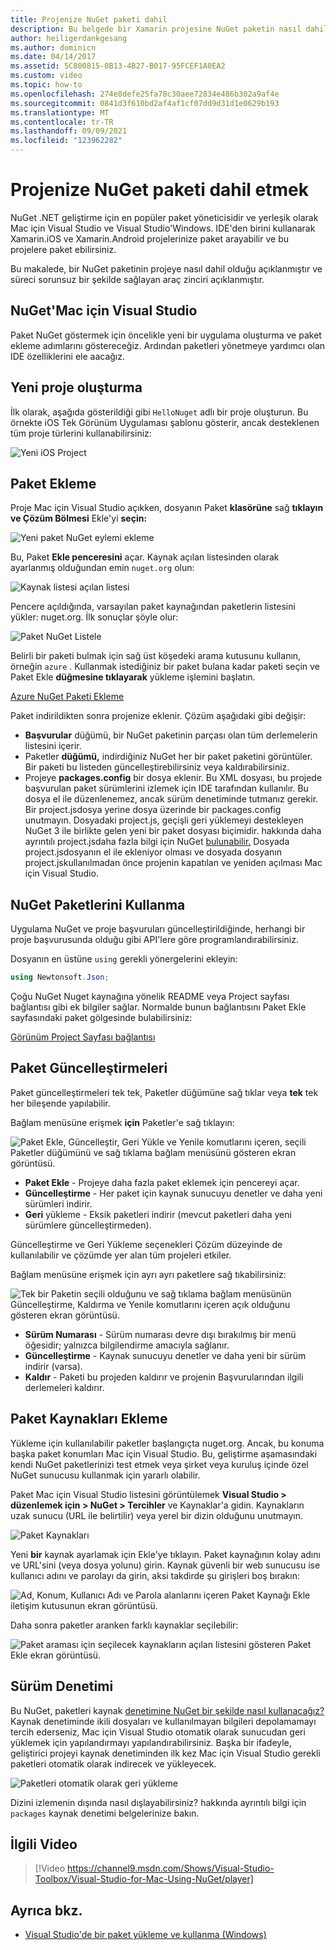 ```yaml
---
title: Projenize NuGet paketi dahil
description: Bu belgede bir Xamarin projesine NuGet paketin nasıl dahil olduğu açıklanıyor. Paket bulma ve indirmenin yanı sıra IDE tümleştirme özelliklerini tanıtma konusunda size yol sunar.
author: heiligerdankgesang
ms.author: dominicn
ms.date: 04/14/2017
ms.assetid: 5C800815-0B13-4B27-B017-95FCEF1A0EA2
ms.custom: video
ms.topic: how-to
ms.openlocfilehash: 274e8defe25fa78c30aee72834e486b302a9af4e
ms.sourcegitcommit: 0841d3f610bd2af4af1cf07dd9d31d1e0629b193
ms.translationtype: MT
ms.contentlocale: tr-TR
ms.lasthandoff: 09/09/2021
ms.locfileid: "123962282"
---
```

# <a name="include-a-nuget-package-in-your-project"></a>Projenize NuGet paketi dahil etmek

NuGet .NET geliştirme için en popüler paket yöneticisidir ve yerleşik olarak Mac için Visual Studio ve Visual Studio'Windows. IDE'den birini kullanarak Xamarin.iOS ve Xamarin.Android projelerinize paket arayabilir ve bu projelere paket ebilirsiniz.

Bu makalede, bir NuGet paketinin projeye nasıl dahil olduğu açıklanmıştır ve süreci sorunsuz bir şekilde sağlayan araç zinciri açıklanmıştır.

## <a name="nuget-in-visual-studio-for-mac"></a>NuGet'Mac için Visual Studio

Paket NuGet göstermek için öncelikle yeni bir uygulama oluşturma ve paket ekleme adımlarını göstereceğiz. Ardından paketleri yönetmeye yardımcı olan IDE özelliklerini ele aacağız.

## <a name="create-a-new-project"></a>Yeni proje oluşturma

İlk olarak, aşağıda gösterildiği gibi `HelloNuget` adlı bir proje oluşturun. Bu örnekte iOS Tek Görünüm Uygulaması şablonu gösterir, ancak desteklenen tüm proje türlerini kullanabilirsiniz:

![Yeni iOS Project](media/nuget-walkthrough-NewProject.png)

## <a name="adding-a-package"></a>Paket Ekleme

Proje Mac için Visual Studio açıkken, dosyanın Paket **klasörüne** sağ **tıklayın ve Çözüm Bölmesi** Ekle'yi **seçin:**

![Yeni paket NuGet eylemi ekleme](media/nuget-walkthrough-PackagesMenu.png)

Bu, Paket **Ekle penceresini** açar. Kaynak açılan listesinden olarak ayarlanmış olduğundan emin `nuget.org` olun:

![Kaynak listesi açılan listesi](media/nuget-walkthrough-Source.png)

Pencere açıldığında, varsayılan paket kaynağından paketlerin listesini yükler: nuget.org. İlk sonuçlar şöyle olur:

![Paket NuGet Listele](media/nuget-walkthrough-AddPackages1.png)

Belirli bir paketi bulmak için sağ üst köşedeki arama kutusunu kullanın, örneğin `azure` . Kullanmak istediğiniz bir paket bulana kadar paketi seçin ve Paket Ekle **düğmesine tıklayarak** yükleme işlemini başlatın.

[Azure NuGet Paketi Ekleme](media/nuget-walkthrough-AddPackages2.png)

Paket indirildikten sonra projenize eklenir. Çözüm aşağıdaki gibi değişir:

* **Başvurular** düğümü, bir NuGet paketinin parçası olan tüm derlemelerin listesini içerir.
* Paketler **düğümü,** indirdiğiniz NuGet her bir paket paketini görüntüler. Bir paketi bu listeden güncelleştirebilirsiniz veya kaldırabilirsiniz.
* Projeye **packages.config** bir dosya eklenir. Bu XML dosyası, bu projede başvurulan paket sürümlerini izlemek için IDE tarafından kullanılır. Bu dosya el ile düzenlenemez, ancak sürüm denetiminde tutmanız gerekir. Bir project.jsdosya yerine dosya üzerinde bir packages.config unutmayın. Dosyadaki project.js, geçişli geri yüklemeyi destekleyen NuGet 3 ile birlikte gelen yeni bir paket dosyası biçimidir. hakkında daha ayrıntılı project.jsdaha fazla bilgi için NuGet [bulunabilir.](/NuGet/Schema/Project-Json) Dosyada project.jsdosyanın el ile ekleniyor olması ve dosyada dosyanın project.jskullanılmadan önce projenin kapatılan ve yeniden açılması Mac için Visual Studio.

## <a name="using-nuget-packages"></a>NuGet Paketlerini Kullanma

Uygulama NuGet ve proje başvuruları güncelleştirildiğinde, herhangi bir proje başvurusunda olduğu gibi API'lere göre programlandırabilirsiniz.

Dosyanın en üstüne `using` gerekli yönergelerini ekleyin:

```csharp
using Newtonsoft.Json;
```

Çoğu NuGet Nuget kaynağına yönelik README veya Project sayfası bağlantısı gibi ek bilgiler sağlar. Normalde bunun bağlantısını Paket Ekle sayfasındaki paket gölgesinde bulabilirsiniz:

[Görünüm Project Sayfası bağlantısı](media/nuget-walkthrough-project-page.png)

<a name="Package_Updates" class="injected"></a>

## <a name="package-updates"></a>Paket Güncelleştirmeleri

Paket güncelleştirmeleri tek tek, Paketler düğümüne sağ tıklar veya **tek** tek her bileşende yapılabilir.

Bağlam menüsüne erişmek **için** Paketler'e sağ tıklayın:

![Paket Ekle, Güncelleştir, Geri Yükle ve Yenile komutlarını içeren, seçili Paketler düğümünü ve sağ tıklama bağlam menüsünü gösteren ekran görüntüsü.](media/nuget-walkthrough-PackagesMenu.png)

* **Paket Ekle** - Projeye daha fazla paket eklemek için pencereyi açar.
* **Güncelleştirme** - Her paket için kaynak sunucuyu denetler ve daha yeni sürümleri indirir.
* **Geri** yükleme - Eksik paketleri indirir (mevcut paketleri daha yeni sürümlere güncelleştirmeden).

Güncelleştirme ve Geri Yükleme seçenekleri Çözüm düzeyinde de kullanılabilir ve çözümde yer alan tüm projeleri etkiler.

Bağlam menüsüne erişmek için ayrı ayrı paketlere sağ tıkabilirsiniz:

![Tek bir Paketin seçili olduğunu ve sağ tıklama bağlam menüsünün Güncelleştirme, Kaldırma ve Yenile komutlarını içeren açık olduğunu gösteren ekran görüntüsü.](media/nuget-walkthrough-PackageMenu.png)

* **Sürüm Numarası** - Sürüm numarası devre dışı bırakılmış bir menü öğesidir; yalnızca bilgilendirme amacıyla sağlanır.
* **Güncelleştirme** - Kaynak sunucuyu denetler ve daha yeni bir sürüm indirir (varsa).
* **Kaldır** - Paketi bu projeden kaldırır ve projenin Başvurularından ilgili derlemeleri kaldırır.

## <a name="adding-package-sources"></a>Paket Kaynakları Ekleme

Yükleme için kullanılabilir paketler başlangıçta nuget.org. Ancak, bu konuma başka paket konumları Mac için Visual Studio. Bu, geliştirme aşamasındaki kendi NuGet paketlerinizi test etmek veya şirket veya kuruluş içinde özel NuGet sunucusu kullanmak için yararlı olabilir.

Paket Mac için Visual Studio listesini görüntülemek **Visual Studio > düzenlemek için > NuGet > Tercihler** ve Kaynaklar'a gidin. Kaynakların uzak sunucu (URL ile belirtilir) veya yerel bir dizin olduğunu unutmayın.

![Paket Kaynakları](media/nuget-walkthrough-PackageSource.png)

Yeni **bir** kaynak ayarlamak için Ekle'ye tıklayın. Paket kaynağının kolay adını ve URL'sini (veya dosya yolunu) girin. Kaynak güvenli bir web sunucusu ise kullanıcı adını ve parolayı da girin, aksi takdirde şu girişleri boş bırakın:

![Ad, Konum, Kullanıcı Adı ve Parola alanlarını içeren Paket Kaynağı Ekle iletişim kutusunun ekran görüntüsü.](media/nuget-walkthrough-PackageSource2.png)

Daha sonra paketler aranken farklı kaynaklar seçilebilir:

![Paket araması için seçilecek kaynakların açılan listesini gösteren Paket Ekle ekran görüntüsü.](media/nuget-walkthrough-PackageSource3.png)

## <a name="version-control"></a>Sürüm Denetimi

Bu NuGet, paketleri kaynak [denetimine NuGet bir şekilde nasıl kullanacağız?](/nuget/consume-packages/packages-and-source-control) Kaynak denetiminde ikili dosyaları ve kullanılmayan bilgileri depolamamayı tercih ederseniz, Mac için Visual Studio otomatik olarak sunucudan geri yüklemek için yapılandırmayı yapılandırabilirsiniz. Başka bir ifadeyle, geliştirici projeyi kaynak denetiminden ilk kez Mac için Visual Studio gerekli paketleri otomatik olarak indirecek ve yükleyecek.

![Paketleri otomatik olarak geri yükleme](media/nuget-walkthrough-AutoRestore.png)

Dizini izlemenin dışında nasıl dışlayabilirsiniz? hakkında ayrıntılı bilgi için `packages` kaynak denetimi belgelerinize bakın.

## <a name="related-video"></a>İlgili Video

> [!Video https://channel9.msdn.com/Shows/Visual-Studio-Toolbox/Visual-Studio-for-Mac-Using-NuGet/player]

## <a name="see-also"></a>Ayrıca bkz.

* [Visual Studio'de bir paket yükleme ve kullanma (Windows)](/nuget/quickstart/install-and-use-a-package-in-visual-studio)
